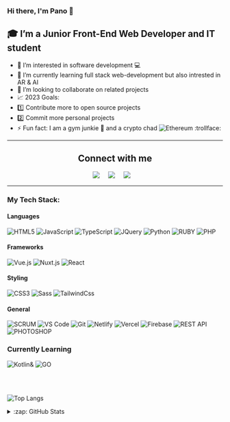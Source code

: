 ### Hi there, I'm Pano 👋 

## :mortar_board: I’m a Junior Front-End Web Developer and IT student  
- 👀 I’m interested in software development :computer:
- 🌱 I’m currently learning full stack web-development but also intrested in AR & AI
- 💞️ I’m looking to collaborate on related projects
- :chart_with_upwards_trend: 2023 Goals:
 - :one: Contribute more to open source projects 
 - :two: Commit more personal projects
- :zap: Fun fact: I am a gym junkie :muscle: and a crypto chad ![Ethereum](https://img.shields.io/badge/ETHEREUM-3C3C3D.svg?&style=flat&logo=ethereum&logoColor=white) :trollface: 

<hr/>

<h2 align="center">Connect with me </h2>

<p align="center">
  <a href="mailto:panagiotis.1230@hotmail.com?subject=Hey%20Peter"><img src="https://img.shields.io/badge/gmail-%23D14836.svg?&style=for-the-badge&logo=gmail&logoColor=white" /></a>&nbsp;&nbsp;&nbsp;&nbsp;
  <a href="https://www.linkedin.com/in/panagiotis-papanastasatos"><img src="https://img.shields.io/badge/linkedin-%230077B5.svg?&style=for-the-badge&logo=linkedin&logoColor=white" /></a>&nbsp;&nbsp;&nbsp;&nbsp;
  <a href="https://www.facebook.com/peterpapas01"><img src="https://img.shields.io/badge/facebook-%233B5998.svg?&style=for-the-badge&logo=facebook&logoColor=white" /></a>&nbsp;&nbsp;&nbsp;&nbsp;
</p>
<hr/>

### My Tech Stack:

#### Languages

![HTML5](https://img.shields.io/badge/-HTML5-%23E44D27?style=flat-square&logo=html5&logoColor=ffffff)
![JavaScript](https://img.shields.io/badge/-JavaScript-%23F7DF1C?style=flat-square&logo=javascript&logoColor=000000&labelColor=%23F7DF1C&color=%23FFCE5A)
![TypeScript](https://img.shields.io/badge/-TypeScript-007ACC?style=flat-square&logo=typescript&logoColor=white)
![JQuery](https://img.shields.io/badge/JQUERY-0769AD.svg?&style=flat&logo=jquery&logoColor=white)
![Python](https://img.shields.io/badge/PYTHON-3776AB.svg?&style=flat&logo=python&logoColor=white)
![RUBY](https://img.shields.io/badge/RUBY-3776AB.svg?&style=flat&logo=Ruby&logoColor=white)
![PHP](https://img.shields.io/badge/PHP-777BB4.svg?&style=flat&logo=php&logoColor=white)

#### Frameworks

![Vue.js](https://img.shields.io/badge/-Vue.js-%232c3e50?style=flat-square&logo=vuedotjs)
![Nuxt.js](https://img.shields.io/badge/-Nuxt.js-%23282C34?style=flat-square&logo=nuxtdotjs)
![React](https://img.shields.io/badge/-React-%23282C34?style=flat-square&logo=react)

#### Styling

![CSS3](https://img.shields.io/badge/-CSS3-%231572B6?style=flat-square&logo=css3)
![Sass](https://img.shields.io/badge/-Sass-%23CC6699?style=flat-square&logo=sass&logoColor=ffffff)
![TailwindCss](https://img.shields.io/badge/-TailwindCss-%231a202c?style=flat-square&logo=tailwind-css)

#### General
![SCRUM](https://img.shields.io/badge/SCRUM-6DB33F.svg?&style=flat&logo=ddd&logoColor=white)
![VS Code](https://img.shields.io/badge/-VSCode-%23007ACC?style=flat-square&logo=visual-studio-code)
![Git](https://img.shields.io/badge/-Git-%23F05032?style=flat-square&logo=git&logoColor=%23ffffff)
![Netlify](https://img.shields.io/badge/-Netlify-%2300C7B7?style=flat-square&logo=netlify&logoColor=ffffff)
![Vercel](https://img.shields.io/badge/-Vercel-%23ffffff?style=flat-square&logo=vercel&logoColor=000000)
![Firebase](https://img.shields.io/badge/FIREBASE-FFCA28.svg?&style=flat&logo=firebase&logoColor=black)
![REST API](https://img.shields.io/badge/REST-02569B.svg?&style=flat&logo=rest&logoColor=white)
![PHOTOSHOP](https://img.shields.io/badge/PHOTOSHOP-31A8FF.svg?&style=flat&logo=adobe-photoshop&logoColor=white)

### Currently Learning 

![Kotlin](https://img.shields.io/badge/KOTLIN-0095D5.svg?&style=flat&logo=kotlin&logoColor=white)&
![GO](https://img.shields.io/static/v1?label=&message=GO&color=blue)

<br/>
<br/>

![Top Langs](https://github-readme-stats.vercel.app/api/top-langs/?username=peterpapas&layout=compact)

<details>
  <summary>:zap: GitHub Stats</summary>

  <img align="left" alt="peterpapas GitHub Stats" src="https://github-readme-stats.vercel.app/api?username=peterpapas&show_icons=true&hide_border=true" />

</details>

[linkedin]: https://www.linkedin.com/in/panagiotis-papanastasatos/
[facebook]: https://www.facebook.com/peterpapas01
[email]: <mailto: panagiotis.1230@hotmail.com>
